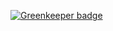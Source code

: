 

[![Greenkeeper badge](https://badges.greenkeeper.io/ladjs/lad-template.svg)](https://greenkeeper.io/)